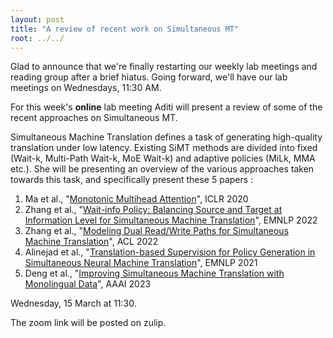 ```yaml
---
layout: post
title: "A review of recent work on Simultaneous MT"
root: ../../
---
```

Glad to announce that we're finally restarting our weekly lab meetings and reading group after a brief hiatus. Going forward, we'll have our lab meetings on Wednesdays, 11:30 AM. 

For this week's **online** lab meeting Aditi will present a review of some of the recent approaches on Simultaneous MT. 

Simultaneous Machine Translation defines a task of generating high-quality translation under low latency. Existing SiMT methods are divided into fixed (Wait-k, Multi-Path Wait-k, MoE Wait-k) and adaptive policies (MiLk, MMA etc.). She will be presenting an overview of the various approaches taken towards this task, and specifically present these 5 papers :

1. Ma et al., "[Monotonic Multihead Attention](https://openreview.net/pdf?id=Hyg96gBKPS)", ICLR 2020
2. Zhang et al., "[Wait-info Policy: Balancing Source and Target at Information Level for Simultaneous Machine Translation](https://arxiv.org/pdf/2210.11220.pdf)", EMNLP 2022
3. Zhang et al., "[Modeling Dual Read/Write Paths for Simultaneous Machine Translation](https://aclanthology.org/2021.emnlp-main.130/)", ACL 2022
4. Alinejad et al., "[Translation-based Supervision for Policy Generation in Simultaneous Neural Machine Translation](https://aclanthology.org/2021.emnlp-main.130/)", EMNLP 2021
5. Deng et al., "[Improving Simultaneous Machine Translation with Monolingual Data](https://arxiv.org/pdf/2212.01188.pdf)", AAAI 2023

Wednesday, 15 March at 11:30.

The zoom link will be posted on zulip.

